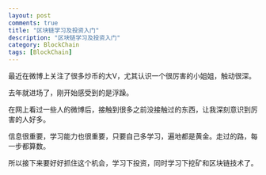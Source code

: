 ```yaml
---
layout: post
comments: true
title: "区块链学习及投资入门"
description: "区块链学习及投资入门"
category: BlockChain
tags: [BlockChain]
---
```



最近在微博上关注了很多炒币的大V，尤其认识一个很厉害的小姐姐，触动很深。    

去年就进场了，刚开始感受到的是浮躁。

在网上看过一些人的微博后，接触到很多之前没接触过的东西，让我深刻意识到厉害的人好多。    

信息很重要，学习能力也很重要，只要自己多学习，遍地都是黄金。走过的路，每一步都算数。    

所以接下来要好好抓住这个机会，学习下投资，同时学习下挖矿和区块链技术了。

